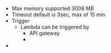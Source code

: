 - Max memory supported 3008 MB
- Timeout default is 3sec, max of 15 min
- Trigger
	- Lambda can be triggered by
		- API gateway
		-
-